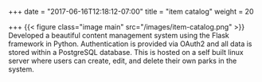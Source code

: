 +++
date = "2017-06-16T12:18:12-07:00"
title = "item catalog"
weight = 20

+++
{{< figure class="image main" src="/images/item-catalog.png" >}}
Developed a beautiful content management system using the Flask framework in Python. Authentication is provided via OAuth2 and all data is stored within a PostgreSQL database.  This is hosted on a self built linux server where users can create, edit, and delete their own parks in the system.